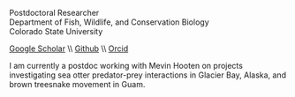 Postdoctoral Researcher  
Department of Fish, Wildlife, and Conservation Biology  
Colorado State University

[Google Scholar](https://scholar.google.com/citations?user=5N0PEO8AAAAJ&hl=en) \\\ [Github](https://github.com/clint-leach) \\\ [Orcid](https://orcid.org/0000-0003-4280-0375)  

I am currently a postdoc working with Mevin Hooten on projects investigating sea otter predator-prey interactions in Glacier Bay, Alaska, and brown treesnake movement in Guam.
